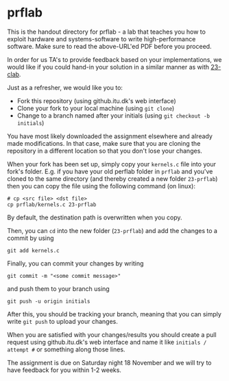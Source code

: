 # prflab

This is the handout directory for prflab - a lab that teaches you how to exploit hardware and systems-software to write high-performance software. Make sure to read the above-URL'ed PDF before you proceed.

In order for us TA's to provide feedback based on your implementations, we would like if you could hand-in your solution in a similar manner as with [23-clab](https://github.itu.dk/OSC/23-clab).

Just as a refresher, we would like you to:

- Fork this repository (using github.itu.dk's web interface)
- Clone your fork to your local machine (using `git clone`)
- Change to a branch named after your initials (using `git checkout -b initials`)

You have most likely downloaded the assignment elsewhere and already made modifications. In that case, make sure that you are cloning the repository in a different location so that you don't lose your changes.

When your fork has been set up, simply copy your `kernels.c` file into your fork's folder.
E.g. if you have your old perflab folder in `prflab` and you've cloned to the same directory (and thereby created a new folder `23-prflab`) then you can copy the file using the following command (on 
linux):

```
# cp <src file> <dst file>
cp prflab/kernels.c 23-prflab
```

By default, the destination path is overwritten when you copy.

Then, you can `cd` into the new folder (`23-prflab`) and add the changes to a commit by using 

```
git add kernels.c
```

Finally, you can commit your changes by writing 

```
git commit -m "<some commit message>"
```

and push them to your branch using 

```
git push -u origin initials
``` 

After this, you should be tracking your branch, meaning that you can simply write `git push` to upload your changes.

When you are satisfied with your changes/results you should create a pull request using github.itu.dk's web interface and name it like `initials / attempt #` or something along those lines.

The assignment is due on Saturday night 18 November and we will try to have feedback for you within 1-2 weeks.
